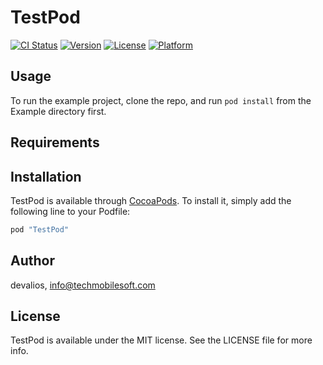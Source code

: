 # TestPod

[![CI Status](http://img.shields.io/travis/devalios/TestPod.svg?style=flat)](https://travis-ci.org/devalios/TestPod)
[![Version](https://img.shields.io/cocoapods/v/TestPod.svg?style=flat)](http://cocoapods.org/pods/TestPod)
[![License](https://img.shields.io/cocoapods/l/TestPod.svg?style=flat)](http://cocoapods.org/pods/TestPod)
[![Platform](https://img.shields.io/cocoapods/p/TestPod.svg?style=flat)](http://cocoapods.org/pods/TestPod)

## Usage

To run the example project, clone the repo, and run `pod install` from the Example directory first.

## Requirements

## Installation

TestPod is available through [CocoaPods](http://cocoapods.org). To install
it, simply add the following line to your Podfile:

```ruby
pod "TestPod"
```

## Author

devalios, info@techmobilesoft.com

## License

TestPod is available under the MIT license. See the LICENSE file for more info.
